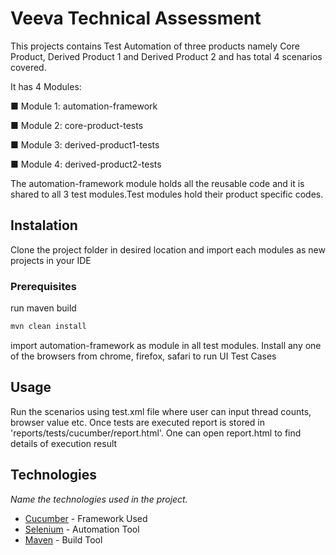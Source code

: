 # Veeva Technical Assessment

This projects contains Test Automation of three products namely Core Product, Derived Product 1 and Derived Product 2 and has total 4 scenarios covered.

It has 4 Modules:

■ Module 1: automation-framework

■ Module 2: core-product-tests

■ Module 3: derived-product1-tests

■ Module 4: derived-product2-tests

The automation-framework module holds all the reusable code and it is shared to all 3 test modules.Test modules hold their product specific codes.

## Instalation

Clone the project folder in desired location and import each modules as new projects in your IDE

### Prerequisites

run maven build

```bash
mvn clean install
```
import automation-framework as module in all test modules. Install any one of the browsers from chrome, firefox, safari to run UI Test Cases

## Usage

Run the scenarios using test.xml file where user can input thread counts, browser value etc.
Once tests are executed report is stored in 'reports/tests/cucumber/report.html'. One can open report.html to find details of execution result

## Technologies

_Name the technologies used in the project._ 
* [Cucumber](https://cucumber.io/) - Framework Used
* [Selenium](https://www.selenium.dev/) - Automation Tool
* [Maven](https://maven.apache.org/) - Build Tool
